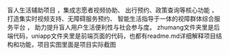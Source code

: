 盲人生活辅助项目 ，集成志愿者视频协助、 出行预约、政策查询等核心功能 ，
打造集实时视频支持、无障碍服务预约、 智能生活指导于一体的视障群体综合服务平台 ，
助力提升盲人用户生活便利性与社会参与度。 
zhumang文件夹里是后端代码，uniapp文件夹里是前端页面的代码，也都有readme.md详细解释项目结构和功能，项目实图里面是项目实际截图
